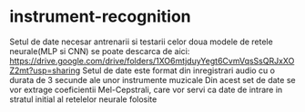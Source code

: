 # instrument-recognition
Setul de date necesar antrenarii si testarii celor doua modele de retele neurale(MLP si CNN) se poate descarca de aici: 
https://drive.google.com/drive/folders/1XO6mtjduyYegt6CvmVqsSsQRJxXOZ2mt?usp=sharing
Setul de date este format din inregistrari audio cu o durata de 3 secunde ale unor instrumente muzicale
Din acest set de date se vor extrage coeficientii Mel-Cepstrali, care vor servi ca date de intrare in stratul initial al retelelor neurale folosite
